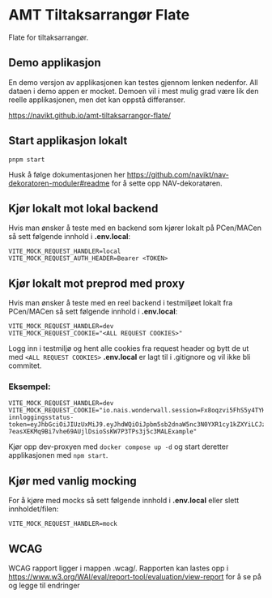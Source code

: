 # AMT Tiltaksarrangør Flate

Flate for tiltaksarrangør. 

## Demo applikasjon

En demo versjon av applikasjonen kan testes gjennom lenken nedenfor.
All dataen i demo appen er mocket. Demoen vil i mest mulig grad være lik den reelle applikasjonen, men det kan oppstå differanser.

https://navikt.github.io/amt-tiltaksarrangor-flate/

## Start applikasjon lokalt
`pnpm start`

Husk å følge dokumentasjonen her https://github.com/navikt/nav-dekoratoren-moduler#readme for å sette opp NAV-dekoratøren.

## Kjør lokalt mot lokal backend
Hvis man ønsker å teste med en backend som kjører lokalt på PCen/MACen
så sett følgende innhold i **.env.local**:

```.env
VITE_MOCK_REQUEST_HANDLER=local
VITE_MOCK_REQUEST_AUTH_HEADER=Bearer <TOKEN>
```

## Kjør lokalt mot preprod med proxy
Hvis man ønsker å teste med en reel backend i testmiljøet lokalt fra PCen/MACen
så sett følgende innhold i **.env.local**:

```.env
VITE_MOCK_REQUEST_HANDLER=dev
VITE_MOCK_REQUEST_COOKIE="<ALL REQUEST COOKIES>"
```

Logg inn i testmiljø og hent alle cookies fra request header og bytt de ut med `<ALL REQUEST COOKIES>`
**.env.local** er lagt til i .gitignore og vil ikke bli commitet.

### Eksempel:
```.env
VITE_MOCK_REQUEST_HANDLER=dev
VITE_MOCK_REQUEST_COOKIE="io.nais.wonderwall.session=Fx8oqzvi5FhS5y4TYHXIYliXHT9fNs6/EXAMPLE/dgAxwY5H9S1qrdgg9E4Y+xv76lmv4bWggPZLr3hTZ12mViRYskEeGxpOPf8UvceXxOy5oYOESdLI; innloggingsstatus-token=eyJhbGciOiJIUzUxMiJ9.eyJhdWQiOiJpbm5sb2dnaW5nc3N0YXR1cy1kZXYiLCJzdWIiOiIyNzg0OTA5ODE3NCIsImFjciI6IkxldmVsNCIsImlzcyI6ImlubmxvZ2dpbmdzc3RhdHVzLWRldiIsImV4cCI6MTY2NjA5ODcwMywiaWF0IjoxNjY2MDk1MTAzfQ.p4sXJFdopUa9s2PzzTzNLT-7easXEKMq9Bi7vhe69AUjlDsioSsKW7P3TPs3j5c3MALExample"
```

Kjør opp dev-proxyen med `docker compose up -d` og start deretter applikasjonen med `npm start`.

## Kjør med vanlig mocking
For å kjøre med mocks så sett følgende innhold i **.env.local** eller slett innholdet/filen:

```.env
VITE_MOCK_REQUEST_HANDLER=mock
```

## WCAG
WCAG rapport ligger i mappen .wcag/. 
Rapporten kan lastes opp i https://www.w3.org/WAI/eval/report-tool/evaluation/view-report
for å se på og legge til endringer